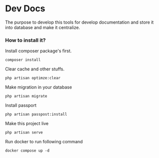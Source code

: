 # Dev Docs
The purpose to develop this tools for develop documentation and store it into database and make it centralize. 
### How to install it?
Install composer package's first.

    composer install

Clear cache and other stuffs.

    php artisan optimze:clear

Make migration in your database

    php artisan migrate

Install passport

	php artisan passpost:install

Make this project live

	php artisan serve

Run docker to run following command 

	docker compose up -d